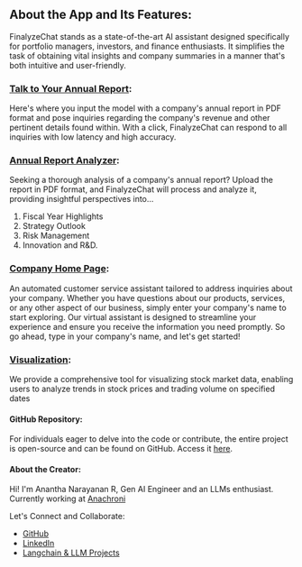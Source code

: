 ## About the App and Its Features:
FinalyzeChat stands as a state-of-the-art AI assistant designed specifically for portfolio managers, investors, and finance enthusiasts. It simplifies the task of obtaining vital insights and company summaries in a manner that's both intuitive and user-friendly.

### [Talk to Your Annual Report](): 
Here's where you input the model with a company's annual report in PDF format and pose inquiries regarding the company's revenue and other pertinent details found within. With a click, FinalyzeChat can respond to all inquiries with low latency and high accuracy.

### [Annual Report Analyzer](): 
Seeking a thorough analysis of a company's annual report? Upload the report in PDF format, and FinalyzeChat will process and analyze it, providing insightful perspectives into...
1. Fiscal Year Highlights
2. Strategy Outlook
3. Risk Management
4. Innovation and R&D. 


### [Company Home Page](): 
An automated customer service assistant tailored to address inquiries about your company. 
Whether you have questions about our products, services, or any other aspect of our business, simply enter your company's name to start exploring.
Our virtual assistant is designed to streamline your experience and ensure you receive the information you need promptly. So go ahead, type in your company's name, and let's get started!

### [Visualization](): 
We provide a comprehensive tool for visualizing stock market data, enabling users to analyze trends in stock prices and trading volume on specified dates

#### GitHub Repository:
For individuals eager to delve into the code or contribute, the entire project is open-source and can be found on GitHub. Access it [here](https://github.com/ananthanarayanan431/DeepBlue-Final).

#### About the Creator:
Hi! I'm Anantha Narayanan R, Gen AI Engineer and an LLMs enthusiast. Currently working at [Anachroni](https://www.anachroni.co/)

Let's Connect and Collaborate:            
- [GitHub](https://github.com/ananthanarayanan431)
- [LinkedIn](https://www.linkedin.com/in/rananthanarayananofficial/)
- [Langchain & LLM Projects](https://github.com/ananthanarayanan431/Langchain-Projects-LLM)